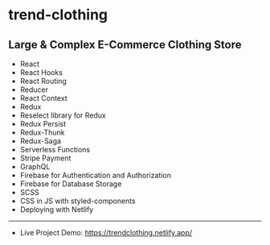 # trend-clothing
## Large &amp; Complex E-Commerce Clothing Store  
 
 - React
 - React Hooks
 - React Routing
 - Reducer
 - React Context
 - Redux
 - Reselect library for Redux
 - Redux Persist
 - Redux-Thunk 
 - Redux-Saga
 - Serverless Functions 
 - Stripe Payment
 - GraphQL 
 - Firebase for Authentication and Authorization 
 - Firebase for Database Storage
 - SCSS
 - CSS in JS with styled-components
 - Deploying with Netlify

------


- Live Project Demo: https://trendclothing.netlify.app/


